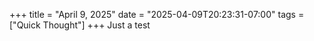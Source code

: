 +++
title = "April 9, 2025"
date = "2025-04-09T20:23:31-07:00"
tags = ["Quick Thought"]
+++
Just a test
